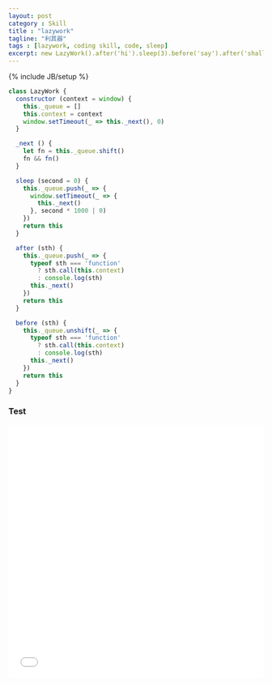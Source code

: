 ```yaml
---
layout: post
category : Skill
title : "lazywork"
tagline: "利其器"
tags : [lazywork, coding skill, code, sleep]
excerpt: new LazyWork().after('hi').sleep(3).before('say').after('shalles')
---
```

{% include JB/setup %}

```js
class LazyWork {
  constructor (context = window) {
    this._queue = []
    this.context = context
    window.setTimeout(_ => this._next(), 0)
  }

  _next () {
    let fn = this._queue.shift()
    fn && fn()
  }

  sleep (second = 0) {
    this._queue.push(_ => {
      window.setTimeout(_ => {
        this._next()
      }, second * 1000 | 0)
    })
    return this
  }

  after (sth) {
    this._queue.push(_ => {
      typeof sth === 'function'
        ? sth.call(this.context)
        : console.log(sth)
      this._next()
    })
    return this
  }

  before (sth) {
    this._queue.unshift(_ => {
      typeof sth === 'function'
        ? sth.call(this.context)
        : console.log(sth)
      this._next()
    })
    return this
  }
}
```

### Test

<iframe height='500' scrolling='no' title='lazyWork' src='//codepen.io/shalles/embed/ZKoGPr/?height=500&theme-id=0&default-tab=js,result&embed-version=2' frameborder='no' allowtransparency='true' allowfullscreen='true' style='width: 100%;'>See the Pen <a href='https://codepen.io/shalles/pen/ZKoGPr/'>lazyWork</a> by shalles (<a href='http://codepen.io/shalles'>@shalles</a>) on <a href='http://codepen.io'>CodePen</a>.
</iframe>